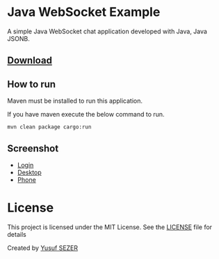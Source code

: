 # Java WebSocket Example
A simple Java WebSocket chat application developed with Java, Java JSONB.

## [Download](https://github.com/yusufsefasezer/java-websocket-example/archive/master.zip)

## How to run

Maven must be installed to run this application.

If you have maven execute the below command to run.

```
mvn clean package cargo:run
```

## Screenshot

- [Login](screenshot/login.png)
- [Desktop](screenshot/desktop.png)
- [Phone](screenshot/phone.png)

# License
This project is licensed under the MIT License. See the [LICENSE](LICENSE) file for details

Created by [Yusuf SEZER](http://www.yusufsezer.com)
